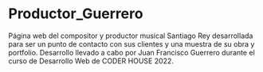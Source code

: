 # Productor_Guerrero
Página web del compositor y productor musical Santiago Rey desarrollada para ser un punto de contacto con sus clientes y una muestra de su obra y portfolio.
Desarrollo llevado a cabo por Juan Francisco Guerrero durante el curso de Desarrollo Web de CODER HOUSE 2022.
